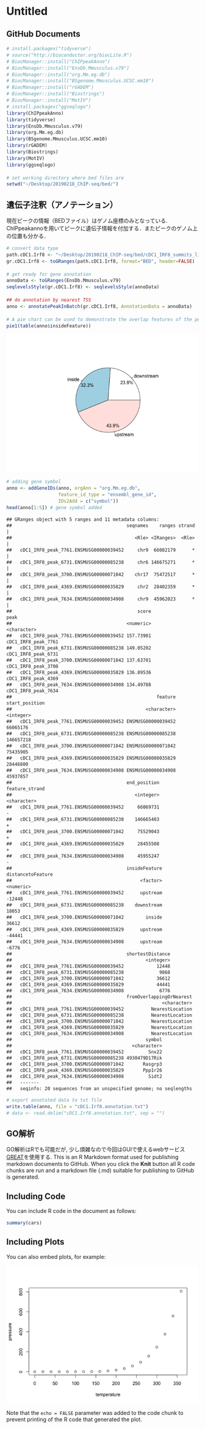 Untitled
================

GitHub Documents
----------------

``` r
# install.packages("tidyverse")
# source("http://bioconductor.org/biocLite.R")
# BiocManager::install("ChIPpeakAnno")
# BiocManager::install("EnsDb.Mmusculus.v79")
# BiocManager::install("org.Mm.eg.db")
# BiocManager::install("BSgenome.Mmusculus.UCSC.mm10")
# BiocManager::install("rGADEM")
# BiocManager::install("Biostrings") 
# BiocManager::install("MotIV")
# install.packages("ggseqlogo")
library(ChIPpeakAnno)
library(tidyverse)
library(EnsDb.Mmusculus.v79)
library(org.Mm.eg.db)
library(BSgenome.Mmusculus.UCSC.mm10)
library(rGADEM)
library(Biostrings)
library(MotIV)
library(ggseqlogo)

# set working directory where bed files are
setwd("~/Desktop/20190218_ChIP-seq/bed/") 
```

遺伝子注釈（アノテーション）
----------------------------

現在ピークの情報（BEDファイル）はゲノム座標のみとなっている. ChIPpeakannoを用いてピークに遺伝子情報を付加する．またピークのゲノム上の位置も分かる．

``` r
# convert data type 
path.cDC1.Irf8 <- "~/Desktop/20190218_ChIP-seq/bed/cDC1_IRF8_summits_light_40.bed"
gr.cDC1.Irf8 <- toGRanges(path.cDC1.Irf8, format="BED", header=FALSE)

# get ready for gene annotation
annoData <- toGRanges(EnsDb.Mmusculus.v79)
seqlevelsStyle(gr.cDC1.Irf8) <- seqlevelsStyle(annoData)

## do annotation by nearest TSS
anno <- annotatePeakInBatch(gr.cDC1.Irf8, AnnotationData = annoData)

# A pie chart can be used to demonstrate the overlap features of the peaks.
pie1(table(anno$insideFeature))
```

![](github_test_files/figure-markdown_github/annotation-1.png)

``` r
# adding gene symbol
anno <- addGeneIDs(anno, orgAnn = "org.Mm.eg.db", 
                   feature_id_type = "ensembl_gene_id",
                   IDs2Add = c("symbol"))
head(anno[1:5]) # gene symbol added
```

    ## GRanges object with 5 ranges and 11 metadata columns:
    ##                                          seqnames    ranges strand |
    ##                                             <Rle> <IRanges>  <Rle> |
    ##   cDC1_IRF8_peak_7761.ENSMUSG00000039452     chr9  66082179      * |
    ##   cDC1_IRF8_peak_6731.ENSMUSG00000085238     chr6 146675271      * |
    ##   cDC1_IRF8_peak_3700.ENSMUSG00000071042    chr17  75472517      * |
    ##   cDC1_IRF8_peak_4369.ENSMUSG00000035829     chr2  28402359      * |
    ##   cDC1_IRF8_peak_7634.ENSMUSG00000034908     chr9  45962023      * |
    ##                                              score                peak
    ##                                          <numeric>         <character>
    ##   cDC1_IRF8_peak_7761.ENSMUSG00000039452 157.73901 cDC1_IRF8_peak_7761
    ##   cDC1_IRF8_peak_6731.ENSMUSG00000085238 149.05202 cDC1_IRF8_peak_6731
    ##   cDC1_IRF8_peak_3700.ENSMUSG00000071042 137.63701 cDC1_IRF8_peak_3700
    ##   cDC1_IRF8_peak_4369.ENSMUSG00000035829 136.89536 cDC1_IRF8_peak_4369
    ##   cDC1_IRF8_peak_7634.ENSMUSG00000034908 134.49788 cDC1_IRF8_peak_7634
    ##                                                     feature start_position
    ##                                                 <character>      <integer>
    ##   cDC1_IRF8_peak_7761.ENSMUSG00000039452 ENSMUSG00000039452       66065176
    ##   cDC1_IRF8_peak_6731.ENSMUSG00000085238 ENSMUSG00000085238      146657218
    ##   cDC1_IRF8_peak_3700.ENSMUSG00000071042 ENSMUSG00000071042       75435905
    ##   cDC1_IRF8_peak_4369.ENSMUSG00000035829 ENSMUSG00000035829       28446800
    ##   cDC1_IRF8_peak_7634.ENSMUSG00000034908 ENSMUSG00000034908       45937857
    ##                                          end_position feature_strand
    ##                                             <integer>    <character>
    ##   cDC1_IRF8_peak_7761.ENSMUSG00000039452     66069731              -
    ##   cDC1_IRF8_peak_6731.ENSMUSG00000085238    146665403              +
    ##   cDC1_IRF8_peak_3700.ENSMUSG00000071042     75529043              +
    ##   cDC1_IRF8_peak_4369.ENSMUSG00000035829     28455508              +
    ##   cDC1_IRF8_peak_7634.ENSMUSG00000034908     45955247              -
    ##                                          insideFeature distancetoFeature
    ##                                               <factor>         <numeric>
    ##   cDC1_IRF8_peak_7761.ENSMUSG00000039452      upstream            -12448
    ##   cDC1_IRF8_peak_6731.ENSMUSG00000085238    downstream             18053
    ##   cDC1_IRF8_peak_3700.ENSMUSG00000071042        inside             36612
    ##   cDC1_IRF8_peak_4369.ENSMUSG00000035829      upstream            -44441
    ##   cDC1_IRF8_peak_7634.ENSMUSG00000034908      upstream             -6776
    ##                                          shortestDistance
    ##                                                 <integer>
    ##   cDC1_IRF8_peak_7761.ENSMUSG00000039452            12448
    ##   cDC1_IRF8_peak_6731.ENSMUSG00000085238             9868
    ##   cDC1_IRF8_peak_3700.ENSMUSG00000071042            36612
    ##   cDC1_IRF8_peak_4369.ENSMUSG00000035829            44441
    ##   cDC1_IRF8_peak_7634.ENSMUSG00000034908             6776
    ##                                          fromOverlappingOrNearest
    ##                                                       <character>
    ##   cDC1_IRF8_peak_7761.ENSMUSG00000039452          NearestLocation
    ##   cDC1_IRF8_peak_6731.ENSMUSG00000085238          NearestLocation
    ##   cDC1_IRF8_peak_3700.ENSMUSG00000071042          NearestLocation
    ##   cDC1_IRF8_peak_4369.ENSMUSG00000035829          NearestLocation
    ##   cDC1_IRF8_peak_7634.ENSMUSG00000034908          NearestLocation
    ##                                                 symbol
    ##                                            <character>
    ##   cDC1_IRF8_peak_7761.ENSMUSG00000039452         Snx22
    ##   cDC1_IRF8_peak_6731.ENSMUSG00000085238 4930479D17Rik
    ##   cDC1_IRF8_peak_3700.ENSMUSG00000071042       Rasgrp3
    ##   cDC1_IRF8_peak_4369.ENSMUSG00000035829       Ppp1r26
    ##   cDC1_IRF8_peak_7634.ENSMUSG00000034908         Sidt2
    ##   -------
    ##   seqinfo: 20 sequences from an unspecified genome; no seqlengths

``` r
# export anootated data to txt file
write.table(anno, file = "cDC1.Irf8.annotation.txt")
# data <- read.delim("cDC1.Irf8.annotation.txt", sep = "")
```

GO解析
------

GO解析はRでも可能だが, 少し煩雑なので今回はGUIで使えるwebサービス[GREAT](http://great.stanford.edu/public/html/)を使用する. This is an R Markdown format used for publishing markdown documents to GitHub. When you click the **Knit** button all R code chunks are run and a markdown file (.md) suitable for publishing to GitHub is generated.

Including Code
--------------

You can include R code in the document as follows:

``` r
summary(cars)
```

Including Plots
---------------

You can also embed plots, for example:

![](github_test_files/figure-markdown_github/pressure-1.png)

Note that the `echo = FALSE` parameter was added to the code chunk to prevent printing of the R code that generated the plot.
